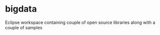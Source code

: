 bigdata
=======

Eclipse workspace containing couple of open source libraries along with a couple of samples

